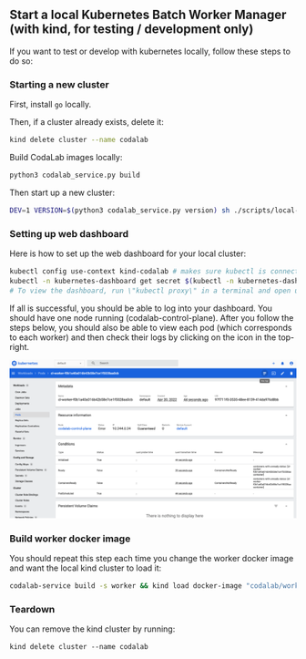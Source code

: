 
## Start a local Kubernetes Batch Worker Manager (with kind, for testing / development only)

If you want to test or develop with kubernetes locally, follow these steps to do so:

### Starting a new cluster

First, install `go` locally.

Then, if a cluster already exists, delete it:

```bash
kind delete cluster --name codalab
```

Build CodaLab images locally:

```bash
python3 codalab_service.py build
```

Then start up a new cluster:

```bash
DEV=1 VERSION=$(python3 codalab_service.py version) sh ./scripts/local-k8s/setup-ci.sh
```

### Setting up web dashboard
Here is how to set up the web dashboard for your local cluster:

```bash
kubectl config use-context kind-codalab # makes sure kubectl is connected to local cluster
kubectl -n kubernetes-dashboard get secret $(kubectl -n kubernetes-dashboard get sa/admin-user -o jsonpath="{.secrets[0].name}") -o go-template="{{.data.token | base64decode}}" # copy this token and use it for web ui auth in the next step
# To view the dashboard, run \"kubectl proxy\" in a terminal and open up: http://localhost:8001/api/v1/namespaces/kubernetes-dashboard/services/https:kubernetes-dashboard:/proxy/#/workloads?namespace=default"
```

If all is successful, you should be able to log into your dashboard. You should have one node running (codalab-control-plane). After you follow the steps below, you should also be able to view each pod (which corresponds to each worker) and then check their logs by clicking on the icon in the top-right.

![Local Kubernetes Dashboard](./images/local-k8s-dashboard.png)

### Build worker docker image

You should repeat this step each time you change the worker docker image and want the local kind cluster to load it:

```bash
codalab-service build -s worker && kind load docker-image "codalab/worker:$(python3 codalab_service.py version --version $VERSION)" --name codalab
```

### Teardown

You can remove the kind cluster by running:

```
kind delete cluster --name codalab
```
